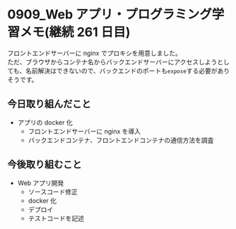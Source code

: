 # 0909_Web アプリ・プログラミング学習メモ(継続 261 日目)

フロントエンドサーバーに nginx でプロキシを用意しました。  
ただ、ブラウザからコンテナ名からバックエンドサーバーにアクセスしようとしても、名前解決はできないので、バックエンドのポートも`expose`する必要がありそうです。

## 今日取り組んだこと

- アプリの docker 化
  - フロントエンドサーバーに nginx を導入
  - バックエンドコンテナ、フロントエンドコンテナの通信方法を調査

## 今後取り組むこと

- Web アプリ開発
  - ソースコード修正
  - docker 化
  - デプロイ
  - テストコードを記述
